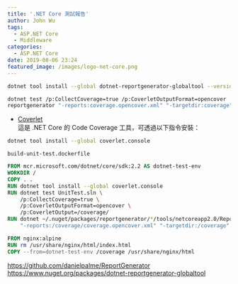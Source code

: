 ```yaml
---
title: '.NET Core 測試報告'
author: John Wu
tags:
  - ASP.NET Core
  - Middleware
categories:
  - ASP.NET Core
date: 2019-08-06 23:24
featured_image: /images/logo-net-core.png
---
```


<!-- more -->

```sh
dotnet tool install --global dotnet-reportgenerator-globaltool --version 4.0.0-rc4
```


```sh
dotnet test /p:CollectCoverage=true /p:CoverletOutputFormat=opencover
reportgenerator "-reports:coverage.opencover.xml" "-targetdir:coverage"
```

* [Coverlet](https://github.com/tonerdo/coverlet/)  
  這是 .NET Core 的 Code Coverage 工具，可透過以下指令安裝：  

```bash
dotnet tool install --global coverlet.console
```

`build-unit-test.dockerfile`

```Dockerfile
FROM mcr.microsoft.com/dotnet/core/sdk:2.2 AS dotnet-test-env
WORKDIR /
COPY . .
RUN dotnet tool install --global coverlet.console
RUN dotnet test UnitTest.sln \
    /p:CollectCoverage=true \
    /p:CoverletOutputFormat=opencover \
    /p:CoverletOutput=/coverage/
RUN dotnet ~/.nuget/packages/reportgenerator/*/tools/netcoreapp2.0/ReportGenerator.dll \
    "-reports:/coverage/coverage.opencover.xml" "-targetdir:/coverage"

FROM nginx:alpine
RUN rm /usr/share/nginx/html/index.html
COPY --from=dotnet-test-env /coverage /usr/share/nginx/html
```

https://github.com/danielpalme/ReportGenerator  
https://www.nuget.org/packages/dotnet-reportgenerator-globaltool  
